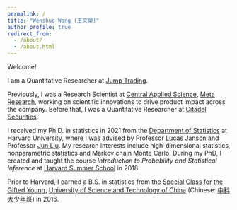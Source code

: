 ```yaml
---
permalink: /
title: "Wenshuo Wang (王文槊)"
author_profile: true
redirect_from: 
  - /about/
  - /about.html
---
```


Welcome!

I am a Quantitative Researcher at <a href="https://www.jumptrading.com/" rel="nofollow" target="_blank">Jump Trading</a>.

Previously, I was a Research Scientist at <a href="https://research.facebook.com/teams/cas/" rel="nofollow" target="_blank">Central Applied Science</a>, <a href="https://research.facebook.com/" rel="nofollow" target="_blank">Meta Research</a>, working on scientific innovations to drive product impact across the company. Before that, I was a Quantitative Researcher at <a href="https://www.citadelsecurities.com/" rel="nofollow" target="_blank">Citadel Securities</a>.

I received my Ph.D. in statistics in 2021 from the <a href="https://statistics.fas.harvard.edu/" rel="nofollow" target="_blank">Department of Statistics</a> at Harvard University, where I was advised by Professor <a href="http://lucasjanson.fas.harvard.edu/index.html" rel="nofollow" target="_blank">Lucas Janson</a> and Professor <a href="http://sites.fas.harvard.edu/~junliu/" rel="nofollow" target="_blank">Jun Liu</a>. My research interests include high-dimensional statistics, nonparametric statistics and Markov chain Monte Carlo. During my PhD, I created and taught the course <em>Introduction to Probability and Statistical Inference</em> at <a href="https://summer.harvard.edu/" rel="nofollow" target="_blank">Harvard Summer School</a> in 2018.

Prior to Harvard, I earned a B.S. in statistics from the <a href="https://en.wikipedia.org/wiki/Special_Class_for_the_Gifted_Young#University_of_Science_and_Technology_of_China" rel="nofollow" target="_blank">Special Class for the Gifted Young</a>, <a href="https://en.ustc.edu.cn/" rel="nofollow" target="_blank">University of Science and Technology of China</a> (Chinese: <a href="https://zh.wikipedia.org/wiki/%E5%B0%91%E5%B9%B4%E7%8F%AD" rel="nofollow" target="_blank">中科大少年班</a>) in 2016.

<!-- Google tag (gtag.js) -->
<script async src="https://www.googletagmanager.com/gtag/js?id=G-ZPYR8GBB8K"></script>
<script>
  window.dataLayer = window.dataLayer || [];
  function gtag(){dataLayer.push(arguments);}
  gtag('js', new Date());

  gtag('config', 'G-ZPYR8GBB8K');
</script>
